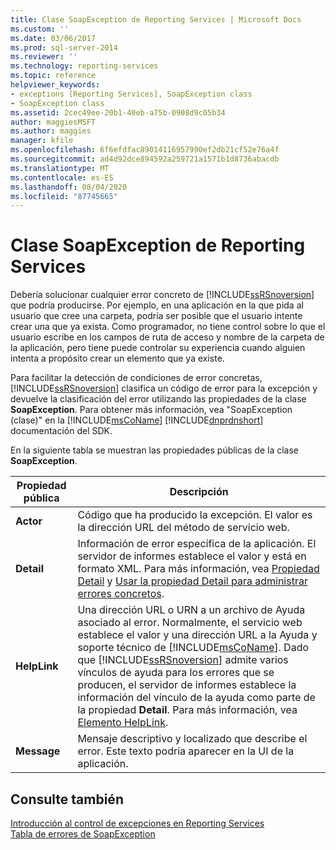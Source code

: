 ```yaml
---
title: Clase SoapException de Reporting Services | Microsoft Docs
ms.custom: ''
ms.date: 03/06/2017
ms.prod: sql-server-2014
ms.reviewer: ''
ms.technology: reporting-services
ms.topic: reference
helpviewer_keywords:
- exceptions [Reporting Services], SoapException class
- SoapException class
ms.assetid: 2cec49ee-20b1-40eb-a75b-0908d9c05b34
author: maggiesMSFT
ms.author: maggies
manager: kfile
ms.openlocfilehash: 6f6efdfac89014116957990ef2db21cf52e76a4f
ms.sourcegitcommit: ad4d92dce894592a259721a1571b1d8736abacdb
ms.translationtype: MT
ms.contentlocale: es-ES
ms.lasthandoff: 08/04/2020
ms.locfileid: "87745665"
---
```

# <a name="reporting-services-soapexception-class"></a>Clase SoapException de Reporting Services
  Debería solucionar cualquier error concreto de [!INCLUDE[ssRSnoversion](../../../includes/ssrsnoversion-md.md)] que podría producirse. Por ejemplo, en una aplicación en la que pida al usuario que cree una carpeta, podría ser posible que el usuario intente crear una que ya exista. Como programador, no tiene control sobre lo que el usuario escribe en los campos de ruta de acceso y nombre de la carpeta de la aplicación, pero tiene puede controlar su experiencia cuando alguien intenta a propósito crear un elemento que ya existe.  
  
 Para facilitar la detección de condiciones de error concretas, [!INCLUDE[ssRSnoversion](../../../includes/ssrsnoversion-md.md)] clasifica un código de error para la excepción y devuelve la clasificación del error utilizando las propiedades de la clase **SoapException**. Para obtener más información, vea "SoapException (clase)" en la [!INCLUDE[msCoName](../../../includes/msconame-md.md)] [!INCLUDE[dnprdnshort](../../../includes/dnprdnshort-md.md)] documentación del SDK.  
  
 En la siguiente tabla se muestran las propiedades públicas de la clase **SoapException**.  
  
|Propiedad pública|Descripción|  
|---------------------|-----------------|  
|**Actor**|Código que ha producido la excepción. El valor es la dirección URL del método de servicio web.|  
|**Detail**|Información de error específica de la aplicación. El servidor de informes establece el valor y está en formato XML. Para más información, vea [Propiedad Detail](detail-property.md) y [Usar la propiedad Detail para administrar errores concretos](../best-practices/using-the-detail-property-to-handle-specific-errors.md).|  
|**HelpLink**|Una dirección URL o URN a un archivo de Ayuda asociado al error. Normalmente, el servicio web establece el valor y una dirección URL a la Ayuda y soporte técnico de [!INCLUDE[msCoName](../../../includes/msconame-md.md)]. Dado que [!INCLUDE[ssRSnoversion](../../../includes/ssrsnoversion-md.md)] admite varios vínculos de ayuda para los errores que se producen, el servidor de informes establece la información del vínculo de la ayuda como parte de la propiedad **Detail**. Para más información, vea [Elemento HelpLink](helplink-element.md).|  
|**Message**|Mensaje descriptivo y localizado que describe el error. Este texto podría aparecer en la UI de la aplicación.|  
  
## <a name="see-also"></a>Consulte también  
 [Introducción al control de excepciones en Reporting Services](../introducing-exception-handling-in-reporting-services.md)   
 [Tabla de errores de SoapException](soapexception-errors-table.md)  
  
  
